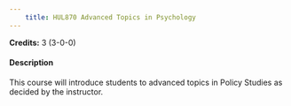 ```yaml
---
    title: HUL870 Advanced Topics in Psychology
---
```

**Credits:** 3 (3-0-0)



#### Description 
This course will introduce students to advanced topics in Policy Studies as decided by the instructor.